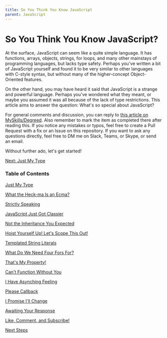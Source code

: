 ```yaml
---
title: So You Think You Know JavaScript
parent: JavaScript
---
```

# So You Think You Know JavaScript?
At the surface, JavaScript can seem like a quite simple language. It has functions, arrays, objects, strings, for loops, and many other mainstays of programming languages, but lacks type safety. Perhaps you've written a bit of JavaScript yourself and found it to be very similar to other languages with C-style syntax, but without many of the higher-concept Object-Oriented features.

On the other hand, you may have heard it said that JavaScript is a strange and powerful language. Perhaps you've wondered what they meant, or maybe you assumed it was all because of the lack of type restrictions. This article aims to answer the question: What's so special about JavaScript?

For general comments and discussion, you can reply to [this article on MySkills/Degreed](https://degreed.com/articles/so-you-think-you-know-javascript?d=18698098&orgsso=thetravelerscompaniesinc). Also remember to mark the item as completed there after reading this. If you notice any mistakes or typos, feel free to create a Pull Request with a fix or an Issue on this repository. If you want to ask any questions directly, feel free to DM me on Slack, Teams, or Skype, or send an email.

Without further ado, let's get started!

[Next: Just My Type](1-type.md)

### Table of Contents

[Just My Type](1-type.md)

[What the Heck-ma Is an Ecma?](2-ecma.md)

[Strictly Speaking](3-strict-mode.md)

[JavaScript Just Got Classier](4-class.md)

[Not the Inheritance You Expected](5-prototype.md)

[Hoist Yourself Up! Let's Scope This Out!](6-hoisting-and-scope.md)

[Templated String Literals](7-templated-string-literals.md)

[What Do We Need Four Fors For?](8-for.md)

[That's My Property!](9-properties.md)

[Can't Function Without You](11-functions.md)

[I Have Asynching Feeling ](12-asynchronous.md)

[Please Callback](13-callbacks.md)

[I Promise I'll Change](14-promise.md)

[Awaiting Your Response](15-async-await.md)

[Like, Comment, and Subscribe!](16-observables.md)

[Next Steps](17-next-steps.md)
